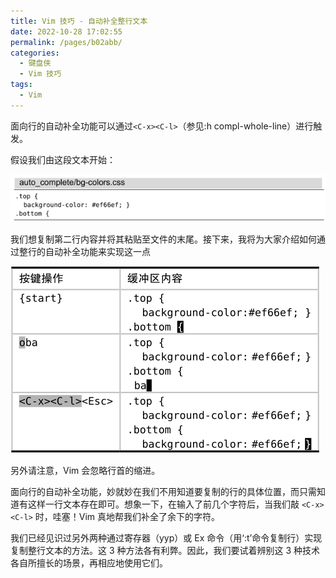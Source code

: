 ```yaml
---
title: Vim 技巧 - 自动补全整行文本
date: 2022-10-28 17:02:55
permalink: /pages/b02abb/
categories:
  - 键盘侠
  - Vim 技巧
tags:
  - Vim
---
```


面向行的自动补全功能可以通过`<C-x><C-l>`（参见:h compl-whole-line）进行触发。

假设我们由这段文本开始：

![](../../.vuepress/public/img/vim/193.jpg)

我们想复制第二行内容并将其粘贴至文件的末尾。接下来，我将为大家介绍如何通过整行的自动补全功能来实现这一点

![](../../.vuepress/public/img/vim/194.jpg)

另外请注意，Vim 会忽略行首的缩进。

面向行的自动补全功能，妙就妙在我们不用知道要复制的行的具体位置，而只需知道有这样一行文本存在即可。想象一下，在输入了前几个字符后，当我们敲 `<C-x><C-l>` 时，哇塞！Vim 真地帮我们补全了余下的字符。

我们已经见识过另外两种通过寄存器（yyp）或 Ex 命令（用‘:t’命令复制行）实现复制整行文本的方法。这 3 种方法各有利弊。因此，我们要试着辨别这 3 种技术各自所擅长的场景，再相应地使用它们。
